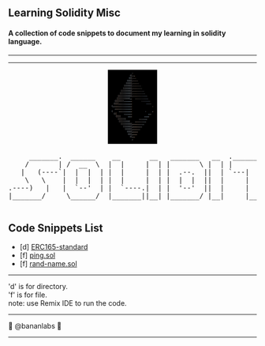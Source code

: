 ## Learning Solidity Misc 
#### A collection of code snippets to document my learning in solidity language.
----------------------------------------------------------------------------
----------------------------------------------------------------------------
<div align="center">
<img src="imgs/eth-ascii-dark.png" width="100px" height="150"> 
</div>
<pre>
     _______.  ______    __       __   _______   __  .___________.____    ____ 
    /       | /  __  \  |  |     |  | |       \ |  | |           |\   \  /   / 
   |   (----`|  |  |  | |  |     |  | |  .--.  ||  | `---|  |----` \   \/   /  
    \   \    |  |  |  | |  |     |  | |  |  |  ||  |     |  |       \_    _/   
.----)   |   |  `--'  | |  `----.|  | |  '--'  ||  |     |  |         |  |     
|_______/     \______/  |_______||__| |_______/ |__|     |__|         |__|     
                                                                               
</pre>
</div>

## Code Snippets List

* [d] [ERC165-standard](https://github.com/bananlabs/learning_solidity_misc/tree/main/ERC165-standard)
* [f] [ping.sol](https://github.com/bananlabs/learning_solidity_misc/blob/main/ping.sol)
* [f] [rand-name.sol](https://github.com/bananlabs/learning_solidity_misc/blob/main/rand-name.sol)
-----------------------------------------------------------------------------
'd' is for directory. <br /> 'f' is for file. <br />
note: use Remix IDE to run the code. 

-----------------------------------------------------------------------------

:banana: @bananlabs :monkey:

-----------------------------------------------------------------------------
                                                                                                                                                                                                                            
